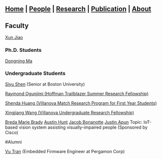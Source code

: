## [Home](./) | [**People**](./people) | [Research](./research) | [Publication](./publication) | [About](./about) 

## Faculty
[Xun Jiao](http://www.ece.villanova.edu/~xjiao/)

### Ph.D. Students
[Dongning Ma](./people/dma)

### Undergraduate Students
[Siyu Shen](./people/sshen) (Senior at Boston University)

[Raymond Ogunjimi (Hoffman Trailblazer Summer Research Fellowship)](./people/rogunjimi)

[Shenda Huang (Villanova Match Research Program for First Year Students)](./people/shuang)

[Xingjiang Wang (Villanova Undergraduate Research Fellowship)](./people/xwang)

[Breda Marie Brady]() [Austin Hunt]() [Jacob Bonanotte]() [Justin Apun]() Topic: IoT-based vision system assisting visually-impaired people (Sponsored by Cisco)


#Alumni

[Vu Tran](./people/vtran) (Embedded Firmware Engineer at Pergamon Corp)
